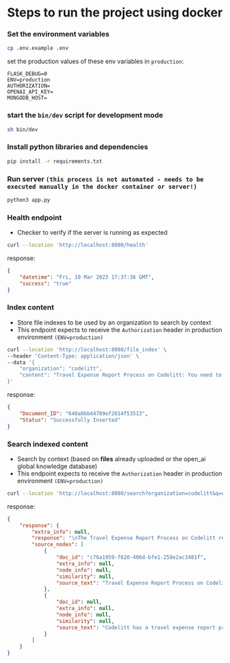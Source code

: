 # Steps to run the project using docker

### Set the environment variables
```bash
cp .env.example .env
```

set the production values of these env variables in `production`:
```
FLASK_DEBUG=0
ENV=production
AUTHORIZATION=
OPENAI_API_KEY=
MONGODB_HOST=
```

### start the `bin/dev` script for development mode
```bash
sh bin/dev
```

### Install python libraries and dependencies
```bash
pip install -r requirements.txt
```

### Run server ```(this process is not automated - needs to be executed manually in the docker container or server!)```
```bash
python3 app.py
```

### Health endpoint
- Checker to verify if the server is running as expected
```bash
curl --location 'http://localhost:8080/health'
```

response:
```json
{
    "datetime": "Fri, 10 Mar 2023 17:37:36 GMT",
    "success": "true"
}
```


### Index content 
- Store file indexes to be used by an organization to search by context
- This endpoint expects to receive the `Authorization` header in production environment `(ENV=production)`
```bash
curl --location 'http://localhost:8080/file_index' \
--header 'Content-Type: application/json' \
--data '{
    "organization": "codelitt",
    "content": "Travel Expense Report Process on Codelitt: You need to make sure to include: 1) the business purpose of the trip, 2) dates traveled, and 3) the client’s information and details (if applicable). You need to make sure to include all receipts or documents related to the expense for our review. Business trip expense reports need to be submitted to Cody, cc Mary no more than a week after traveling. When submitting your report and receipts, please make sure they are in PDF format and email them in a .Zip file."
}'
```

response:
```json
{
    "Document_ID": "640a0bb44789ef2014f53513",
    "Status": "Successfully Inserted"
}
```

### Search indexed content
- Search by context (based on **files** already uploaded or the open_ai global knowledge database)
- This endpoint expects to receive the `Authorization` header in production environment `(ENV=production)`
```bash
curl --location 'http://localhost:8080/search?organization=codelitt&q=explain%20the%20Travel%20Expense%20Report%20Process%20on%20Codelitt'
```

response:
```json
{
    "response": {
        "extra_info": null,
        "response": "\nThe Travel Expense Report Process on Codelitt requires that the employee submit a report with the business purpose of the trip, dates traveled, and client information (if applicable). All receipts and documents related to the expense must be included and submitted to Cody, cc Mary, no more than a week after traveling. The report and receipts must be in PDF format and emailed in a .Zip file.",
        "source_nodes": [
            {
                "doc_id": "c76a1959-f620-406d-bfe1-258e2ac3481f",
                "extra_info": null,
                "node_info": null,
                "similarity": null,
                "source_text": "Travel Expense Report Process on Codelitt: You need to make sure to include: 1) the business purpose of the trip, 2) dates traveled, and 3) the client’s information and details (if applicable). You need to make sure to include all receipts or documents related to the expense for our review. Business trip expense reports need to be submitted to Cody, cc Mary no more than a week after traveling. When submitting your report and receipts, please make sure they are in PDF format and email them in a .Zip file."
            },
            {
                "doc_id": null,
                "extra_info": null,
                "node_info": null,
                "similarity": null,
                "source_text": "Codelitt has a travel expense report process that requires the business purpose of the trip, dates traveled, and client information (if applicable) to be included. All receipts and documents related to the expense must be included and submitted to Cody, cc Mary, no more than a week after traveling. The report and receipts must be in PDF format and emailed in a .Zip file."
            }
        ]
    }
}
```